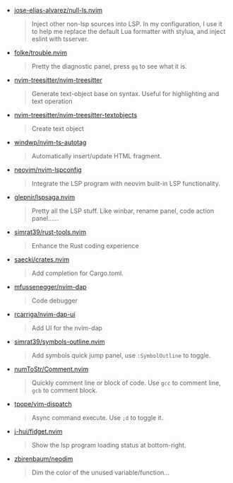 * [jose-elias-alvarez/null-ls.nvim](https://github.com/jose-elias-alvarez/null-ls.nvim)
  > Inject other non-lsp sources into LSP. In my configuration, I use it to help me replace the default Lua
  > formatter with stylua, and inject eslint with tsserver.
* [folke/trouble.nvim](https://github.com/folke/trouble.nvim)
  > Pretty the diagnostic panel, press `gq` to see what it is.
* [nvim-treesitter/nvim-treesitter](https://github.com/nvim-treesitter/nvim-treesitter)
  > Generate text-object base on syntax. Useful for highlighting and text operation
* [nvim-treesitter/nvim-treesitter-textobjects](https://github.com/nvim-treesitter/nvim-treesitter-textobjects)
  > Create text object
* [windwp/nvim-ts-autotag](https://github.com/windwp/nvim-ts-autotag)
  > Automatically insert/update HTML fragment.
* [neovim/nvim-lspconfig](https://github.com/neovim/nvim-lspconfig)
  > Integrate the LSP program with neovim built-in LSP functionality.
* [glepnir/lspsaga.nvim](https://github.com/glepnir/lspsaga.nvim)
  > Pretty all the LSP stuff. Like winbar, rename panel, code action panel......
* [simrat39/rust-tools.nvim](https://github.com/simrat39/rust-tools.nvim)
  > Enhance the Rust coding experience
* [saecki/crates.nvim](https://github.com/saecki/crates.nvim)
  > Add completion for Cargo.toml.
* [mfussenegger/nvim-dap](https://github.com/mfussenegger/nvim-dap)
  > Code debugger
* [rcarriga/nvim-dap-ui](https://github.com/rcarriga/nvim-dap-ui)
  > Add UI for the nvim-dap
* [simrat39/symbols-outline.nvim](https://github.com/simrat39/symbols-outline.nvim)
  > Add symbols quick jump panel, use `:SymbolOutline` to toggle.
* [numToStr/Comment.nvim](https://github.com/numToStr/Comment.nvim)
  > Quickly comment line or block of code. Use `gcc` to comment line, `gcb` to comment block.
* [tpope/vim-dispatch](https://github.com/tpope/vim-dispatch)
  > Async command execute. Use `;d` to toggle it.
* [j-hui/fidget.nvim](https://github.com/j-hui/fidget.nvim)
  > Show the lsp program loading status at bottom-right.
* [zbirenbaum/neodim](https://github.com/zbirenbaum/neodim)
  > Dim the color of the unused variable/function...
